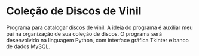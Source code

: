 # Coleção de Discos de Vinil
Programa para catalogar discos de vinil. A ideia do programa é auxiliar meu pai na organização de sua coleção de discos. O programa será desenvolvido na linguagem Python, com interface gráfica Tkinter e banco de dados MySQL.

